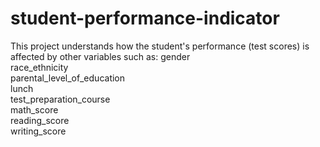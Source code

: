 # student-performance-indicator
This project understands how the student's performance (test scores) is affected by other variables such as:
gender                         
race_ethnicity                 
parental_level_of_education   
lunch                         
test_preparation_course        
math_score                     
reading_score                  
writing_score                  

